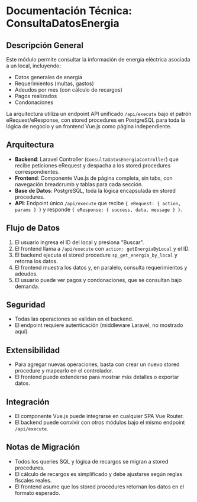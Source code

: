 # Documentación Técnica: ConsultaDatosEnergia

## Descripción General
Este módulo permite consultar la información de energía eléctrica asociada a un local, incluyendo:
- Datos generales de energía
- Requerimientos (multas, gastos)
- Adeudos por mes (con cálculo de recargos)
- Pagos realizados
- Condonaciones

La arquitectura utiliza un endpoint API unificado `/api/execute` bajo el patrón eRequest/eResponse, con stored procedures en PostgreSQL para toda la lógica de negocio y un frontend Vue.js como página independiente.

## Arquitectura
- **Backend**: Laravel Controller (`ConsultaDatosEnergiaController`) que recibe peticiones eRequest y despacha a los stored procedures correspondientes.
- **Frontend**: Componente Vue.js de página completa, sin tabs, con navegación breadcrumb y tablas para cada sección.
- **Base de Datos**: PostgreSQL, toda la lógica encapsulada en stored procedures.
- **API**: Endpoint único `/api/execute` que recibe `{ eRequest: { action, params } }` y responde `{ eResponse: { success, data, message } }`.

## Flujo de Datos
1. El usuario ingresa el ID del local y presiona "Buscar".
2. El frontend llama a `/api/execute` con `action: getEnergiaByLocal` y el ID.
3. El backend ejecuta el stored procedure `sp_get_energia_by_local` y retorna los datos.
4. El frontend muestra los datos y, en paralelo, consulta requerimientos y adeudos.
5. El usuario puede ver pagos y condonaciones, que se consultan bajo demanda.

## Seguridad
- Todas las operaciones se validan en el backend.
- El endpoint requiere autenticación (middleware Laravel, no mostrado aquí).

## Extensibilidad
- Para agregar nuevas operaciones, basta con crear un nuevo stored procedure y mapearlo en el controlador.
- El frontend puede extenderse para mostrar más detalles o exportar datos.

## Integración
- El componente Vue.js puede integrarse en cualquier SPA Vue Router.
- El backend puede convivir con otros módulos bajo el mismo endpoint `/api/execute`.

## Notas de Migración
- Todos los queries SQL y lógica de recargos se migran a stored procedures.
- El cálculo de recargos es simplificado y debe ajustarse según reglas fiscales reales.
- El frontend asume que los stored procedures retornan los datos en el formato esperado.

